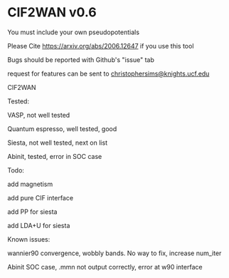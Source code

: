 # CIF2WAN v0.6
You must include your own pseudopotentials

Please Cite https://arxiv.org/abs/2006.12647 if you use this tool

Bugs should be reported with Github's "issue" tab

request for features can be sent to christophersims@knights.ucf.edu

CIF2WAN

Tested:

VASP, not well tested

Quantum espresso, well tested, good

Siesta, not well tested, next on list

Abinit, tested, error in SOC case

Todo:

add magnetism

add pure CIF interface

add PP for siesta

add LDA+U for siesta 

Known issues:

wannier90 convergence, wobbly bands. No way to fix, increase num_iter

Abinit SOC case, .mmn not output correctly, error at w90 interface
